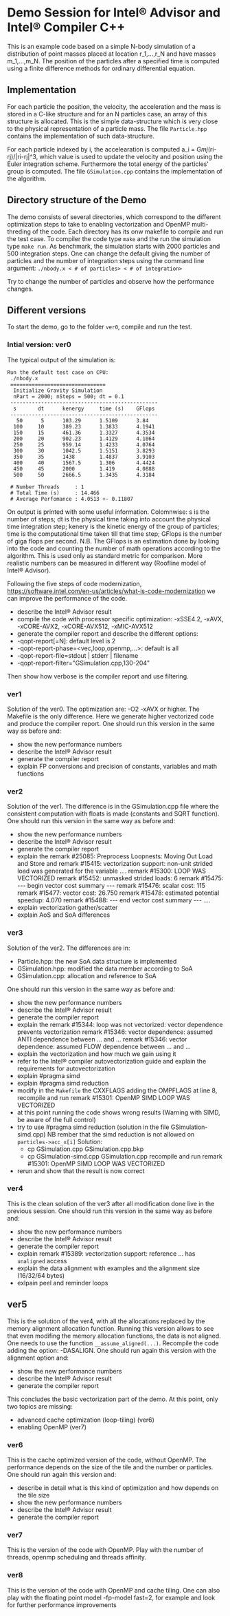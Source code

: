 # Demo Session for Intel® Advisor and Intel® Compiler C++
This is an example code based on a simple N-body simulation of a distribution of point masses placed
at location r_1,...,r_N and have masses m_1,...,m_N. The position of the particles after a specified
time is computed using a finite difference methods for ordinary differential equation.

## Implementation
For each particle the position, the velocity, the acceleration and the mass is stored in a C-like
structure and for an N particles case, an array of this structure is allocated. This is the 
simple data-structure which is very close to the physical representation of a particle mass.
The file `Particle.hpp` contains the implementation of such data-structure.

For each particle indexed by i, the accelearation is computed a_i = G*mj*(ri-rj)/|ri-rj|^3, which 
value is used to update the velocity and position using the Euler integration scheme.
Furthermore the total energy of the particles' group is computed.
The file `GSimulation.cpp` contains the implementation of the algorithm.

## Directory structure of the Demo
The demo consists of several directories, which correspond to the different
optimization steps to take to enabling vectorization and OpenMP multi-threding of the code.
Each directory has its onw makefile to compile and run the test case.
To compiler the code type `make` and the run the simulation type `make run`.
As benchmark, the simulation starts with 2000 particles and 500 integration steps. One can
change the default giving the number of particles and the number of integration steps using
the command line argument:
`./nbody.x < # of particles> < # of integration>`

Try to change the number of particles and observe how the performance changes.

## Different versions
To start the demo, go to the folder `ver0`, compile and run the test.

### Intial version: ver0
The typical output of the simulation is:
```
Run the default test case on CPU: 
 ./nbody.x 
 ===============================
  Initialize Gravity Simulation
  nPart = 2000; nSteps = 500; dt = 0.1
 ------------------------------------------------
  s       dt      kenergy     time (s)    GFlops      
 ------------------------------------------------
   50      5      103.29      1.5109      3.84        
  100     10      389.23      1.3833      4.1941      
  150     15      461.36      1.3327      4.3534      
  200     20      902.23      1.4129      4.1064      
  250     25      959.14      1.4233      4.0764      
  300     30      1042.5      1.5151      3.8293      
  350     35      1438        1.4837      3.9103      
  400     40      1567.5      1.306       4.4424      
  450     45      2000        1.419       4.0888      
  500     50      2666.5      1.3435      4.3184         

 # Number Threads     : 1
 # Total Time (s)     : 14.466
 # Average Perfomance : 4.0513 +- 0.11807
```

On output is printed with some useful information. Colomnwise: s is the
number of steps; dt is the physical time taking into account the physical
time integration step; kenery is the kinetic energy of the group of particles;
time is the computational time taken till that time step; GFlops is the
number of giga flops per second. 
N.B. The GFlops is an estimation done by looking into the code and counting
the number of math operations according to the algorithm. This is used only
as standard metric for comparison. More realistic numbers can be measured
in different way (Roofline model of Intel® Advisor).

Following the five steps of code modernization, 
https://software.intel.com/en-us/articles/what-is-code-modernization
we can improve the performance of the code.

- describe the Intel® Advisor result
- compile the code with processor specific optimization: -xSSE4.2, -xAVX, -xCORE-AVX2, -xCORE-AVX512, -xMIC-AVX512
- generate the compiler report and describe the different options: 
-  -qopt-report[=N]: default level is 2
-  -qopt-report-phase=<vec,loop,openmp,...>: default is all
-  -qopt-report-file=stdout | stderr | filename
-  -qopt-report-filter="GSimulation.cpp,130-204"

Then show how verbose is the compiler report and use filtering.

### ver1 
Solution of the ver0. The optimization are: -O2 -xAVX or higher. 
The Makefile is the only difference. Here we generate higher vectorized code and
produce the compiler report.
One should run this version in the same way as before and:
- show the new performance numbers
- describe the Intel® Advisor result
- generate the compiler report
- explain FP conversions and precision of constants, variables and math functions

### ver2
Solution of the ver1. The difference is in the GSimulation.cpp file where the consistent
computation with floats is made (constants and SQRT function).
One should run this version in the same way as before and:
- show the new performance numbers
- describe the Intel® Advisor result
- generate the compiler report
- explain the remark #25085: Preprocess Loopnests: Moving Out Load and Store and 
  remark #15415: vectorization support: non-unit strided load was generated for the variable
  ....
  remark #15300: LOOP WAS VECTORIZED
  remark #15452: unmasked strided loads: 6 
  remark #15475: --- begin vector cost summary ---
  remark #15476: scalar cost: 115 
  remark #15477: vector cost: 26.750 
  remark #15478: estimated potential speedup: 4.070 
  remark #15488: --- end vector cost summary ---
  ....
- explain vectorization gather/scatter
- explain AoS and SoA differences

### ver3
Solution of the ver2. The differences are in:
- Particle.hpp: the new SoA data structure is implemented
- GSimulation.hpp: modified the data member according to SoA
- GSimulation.cpp: allocation and reference to SoA

One should run this version in the same way as before and:
- show the new performance numbers
- describe the Intel® Advisor result
- generate the compiler report
- explain the remark #15344: loop was not vectorized: vector dependence prevents vectorization
  remark #15346: vector dependence: assumed ANTI dependence between ... and ...
  remark #15346: vector dependence: assumed FLOW dependence between ... and ...
- explain the vectorization and how much we gain using it
- refer to the Intel® compiler autovectorization guide and explain the requirements
  for autovectorization
- explain #pragma simd
- explain #pragma simd reduction
- modify in the `Makefile` the CXXFLAGS adding the OMPFLAGS at line 8, recompile and run
  remark #15301: OpenMP SIMD LOOP WAS VECTORIZED
- at this point running the code shows wrong results (Warning with SIMD, be aware of the full control)
- try to use #pragma simd reduction (solution in the file GSimulation-simd.cpp)
  NB rember that the simd reduction is not allowed on `particles->acc_x[i]`
  Solution: 
    - cp GSimulation.cpp GSimulation.cpp.bkp
    - cp GSimulation-simd.cpp GSimulation.cpp
  recompile and run
  remark #15301: OpenMP SIMD LOOP WAS VECTORIZED
- rerun and show that the result is now correct

### ver4
This is the clean solution of the ver3 after all modification done live in the
previous session.
One should run this version in the same way as before and:
- show the new performance numbers
- describe the Intel® Advisor result
- generate the compiler report
- explain remark #15389: vectorization support: reference ... has `unaligned` access 
- explain the data alignment with examples and the alignment size (16/32/64 bytes)
- exlpain peel and reminder loops

## ver5
This is the solution of the ver4, with all the allocations replaced by the memory
alignment allocation function.
Running this version allows to see that even modifing the memory allocation functions,
the data is not aligned. One needs to use the function `__assume_aligned(...)`.
Recompile the code adding the option: -DASALIGN.
One should run again this version with the alignment option and:
- show the new performance numbers
- describe the Intel® Advisor result
- generate the compiler report

This concludes the basic vectorization part of the demo.
At this point, only two topics are missing:
- advanced cache optimization (loop-tiling) (ver6)
- enabling OpenMP (ver7)

### ver6
This is the cache optimized version of the code, without OpenMP.
The performance depends on the size of the tile and the number or particles.
One should run again this version and:
- describe in detail what is this kind of optimization and how depends on the tile size
- show the new performance numbers
- describe the Intel® Advisor result
- generate the compiler report

### ver7
This is the version of the code with OpenMP. Play with the number of threads,
openmp scheduling and threads affinity.

### ver8
This is the version of the code with OpenMP and cache tiling.
One can also play with the floating point model -fp-model fast=2, for example and
look for further performance improvements
